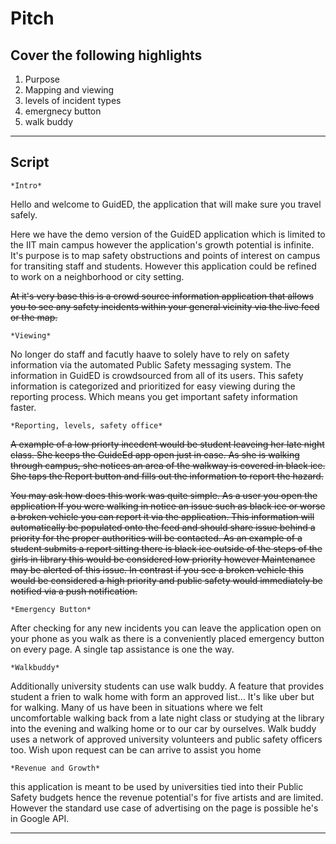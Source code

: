 # Pitch
## Cover the following highlights

1. Purpose
2. Mapping and viewing
3. levels of incident types
4. emergnecy button
5. walk buddy

_______
## Script

    *Intro*

Hello and welcome to GuidED, the application that will make sure you travel safely. 

Here we have the demo version of the GuidED application which is limited to the IIT main campus however the application's growth potential is infinite. It's purpose is to map safety obstructions and points of interest on campus for transiting staff and students. However this application could be refined to work on a neighborhood or city setting.

~~At it's very base this is a crowd source information application that allows you to see any safety incidents within your general vicinity via the live feed or the map.~~

    *Viewing*

No longer do staff and facutly haave to solely have to rely on safety information via the automated Public Safety messaging system. The information in GuidED is crowdsourced from all of its users. This safety information is categorized and prioritized for easy viewing during the reporting process. Which means you get important safety information faster. 

    *Reporting, levels, safety office*

~~A example of a low priorty incedent would be student leaveing her late night class. She keeps the GuideEd app open just in case. As she is walking through campus, she notices an area of the walkway is covered in black ice. She taps the Report button and fills out the information to report the hazard.~~

~~You may ask how does this work was quite simple. As a user you open the application
If you were walking in notice an issue such as black ice or worse a broken vehicle you can report it via the application. This information will automatically be populated onto the feed and should share issue behind a priority for the proper authorities will be contacted. As an example of a student submits a report sitting there is black ice outside of the steps of the girls in library this would be considered low priority however Maintenance may be alerted of this issue. In contrast if   you see a broken vehicle this would be considered a high priority and public safety would immediately be notified via a push notification.~~

    *Emergency Button*

After checking for any new incidents you can leave the application open on your phone as you walk as there is a conveniently placed emergency button on every page. A single tap assistance is one the way.

    *Walkbuddy*

Additionally university students can use walk buddy. A feature that provides student a frien to walk home with form an approved list... It's like uber but for walking. Many of us have been in situations where we felt uncomfortable walking back from a late night class or studying at the library into the evening and walking home or to our car by ourselves. Walk buddy uses a network of approved university volunteers and public safety officers too. Wish upon request can be can arrive to assist you home

    *Revenue and Growth*

 this application is meant to be used by universities tied into their Public Safety budgets hence the revenue potential's for five artists and are limited. However the standard use case of advertising on the page is possible he's in Google API.
______





